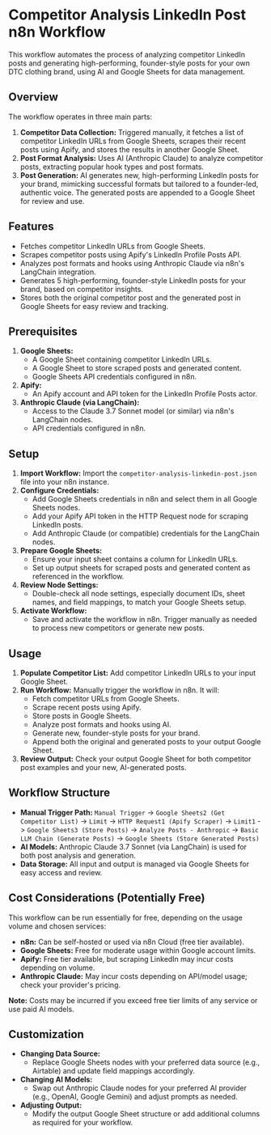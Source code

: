 # Competitor Analysis LinkedIn Post n8n Workflow

This workflow automates the process of analyzing competitor LinkedIn posts and generating high-performing, founder-style posts for your own DTC clothing brand, using AI and Google Sheets for data management.

## Overview

The workflow operates in three main parts:
1.  **Competitor Data Collection:** Triggered manually, it fetches a list of competitor LinkedIn URLs from Google Sheets, scrapes their recent posts using Apify, and stores the results in another Google Sheet.
2.  **Post Format Analysis:** Uses AI (Anthropic Claude) to analyze competitor posts, extracting popular hook types and post formats.
3.  **Post Generation:** AI generates new, high-performing LinkedIn posts for your brand, mimicking successful formats but tailored to a founder-led, authentic voice. The generated posts are appended to a Google Sheet for review and use.

## Features

*   Fetches competitor LinkedIn URLs from Google Sheets.
*   Scrapes competitor posts using Apify's LinkedIn Profile Posts API.
*   Analyzes post formats and hooks using Anthropic Claude via n8n's LangChain integration.
*   Generates 5 high-performing, founder-style LinkedIn posts for your brand, based on competitor insights.
*   Stores both the original competitor post and the generated post in Google Sheets for easy review and tracking.

## Prerequisites

1.  **Google Sheets:**
    *   A Google Sheet containing competitor LinkedIn URLs.
    *   A Google Sheet to store scraped posts and generated content.
    *   Google Sheets API credentials configured in n8n.
2.  **Apify:**
    *   An Apify account and API token for the LinkedIn Profile Posts actor.
3.  **Anthropic Claude (via LangChain):**
    *   Access to the Claude 3.7 Sonnet model (or similar) via n8n's LangChain nodes.
    *   API credentials configured in n8n.

## Setup

1.  **Import Workflow:** Import the `competitor-analysis-linkedin-post.json` file into your n8n instance.
2.  **Configure Credentials:**
    *   Add Google Sheets credentials in n8n and select them in all Google Sheets nodes.
    *   Add your Apify API token in the HTTP Request node for scraping LinkedIn posts.
    *   Add Anthropic Claude (or compatible) credentials for the LangChain nodes.
3.  **Prepare Google Sheets:**
    *   Ensure your input sheet contains a column for LinkedIn URLs.
    *   Set up output sheets for scraped posts and generated content as referenced in the workflow.
4.  **Review Node Settings:**
    *   Double-check all node settings, especially document IDs, sheet names, and field mappings, to match your Google Sheets setup.
5.  **Activate Workflow:**
    *   Save and activate the workflow in n8n. Trigger manually as needed to process new competitors or generate new posts.

## Usage

1.  **Populate Competitor List:** Add competitor LinkedIn URLs to your input Google Sheet.
2.  **Run Workflow:** Manually trigger the workflow in n8n. It will:
    *   Fetch competitor URLs from Google Sheets.
    *   Scrape recent posts using Apify.
    *   Store posts in Google Sheets.
    *   Analyze post formats and hooks using AI.
    *   Generate new, founder-style posts for your brand.
    *   Append both the original and generated posts to your output Google Sheet.
3.  **Review Output:** Check your output Google Sheet for both competitor post examples and your new, AI-generated posts.

## Workflow Structure

*   **Manual Trigger Path:** `Manual Trigger` -> `Google Sheets2 (Get Competitor List)` -> `Limit` -> `HTTP Request1 (Apify Scraper)` -> `Limit1` -> `Google Sheets3 (Store Posts)` -> `Analyze Posts - Anthropic` -> `Basic LLM Chain (Generate Posts)` -> `Google Sheets (Store Generated Posts)`
*   **AI Models:** Anthropic Claude 3.7 Sonnet (via LangChain) is used for both post analysis and generation.
*   **Data Storage:** All input and output is managed via Google Sheets for easy access and review.

## Cost Considerations (Potentially Free)

This workflow can be run essentially for free, depending on the usage volume and chosen services:

*   **n8n:** Can be self-hosted or used via n8n Cloud (free tier available).
*   **Google Sheets:** Free for moderate usage within Google account limits.
*   **Apify:** Free tier available, but scraping LinkedIn may incur costs depending on volume.
*   **Anthropic Claude:** May incur costs depending on API/model usage; check your provider's pricing.

**Note:** Costs may be incurred if you exceed free tier limits of any service or use paid AI models.

## Customization

*   **Changing Data Source:**
    *   Replace Google Sheets nodes with your preferred data source (e.g., Airtable) and update field mappings accordingly.
*   **Changing AI Models:**
    *   Swap out Anthropic Claude nodes for your preferred AI provider (e.g., OpenAI, Google Gemini) and adjust prompts as needed.
*   **Adjusting Output:**
    *   Modify the output Google Sheet structure or add additional columns as required for your workflow.
